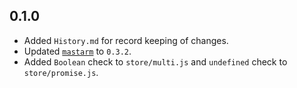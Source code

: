
## 0.1.0

* Added `History.md` for record keeping of changes.
* Updated [`mastarm`](https://github.com/conveyal/mastarm) to `0.3.2`.
* Added `Boolean` check to `store/multi.js` and `undefined` check to `store/promise.js`.
